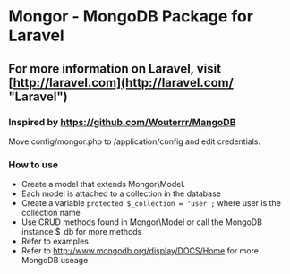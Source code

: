 # Mongor - MongoDB Package for Laravel

## For more information on Laravel, visit [http://laravel.com](http://laravel.com/ "Laravel")

### Inspired by https://github.com/Wouterrr/MangoDB

Move config/mongor.php to /application/config and edit credentials.

### How to use

* Create a model that extends Mongor\Model.
* Each model is attached to a collection in the database
* Create a variable `protected $_collection = 'user';` where user is the collection name
* Use CRUD methods found in Mongor\Model or call the MongoDB instance $_db for more methods
* Refer to examples
* Refer to http://www.mongodb.org/display/DOCS/Home for more MongoDB useage
